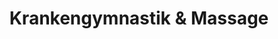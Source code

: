 ---
title: "Krankengymnastik & Massage"
url: /kaarst/krankengymnastik-und-massage/
shop: Massage
---